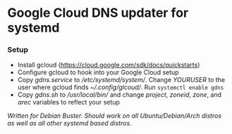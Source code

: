 # Google Cloud DNS updater for systemd

### Setup
* Install gcloud (https://cloud.google.com/sdk/docs/quickstarts)
* Configure gcloud to hook into your Google Cloud setup
* Copy *gdns.service* to */etc/systemd/system/*.
  Change *YOURUSER* to the user where gcloud finds *~/.config/glcoud/*.
  Run `systemctl enable gdns`
* Copy *gdns.sh* to */usr/local/bin/* and change *project*, *zoneid*, *zone*, and *arec* variables to reflect your setup

_Written for Debian Buster. Should work on all Ubuntu/Debian/Arch distros as well as all other systemd based distros._
